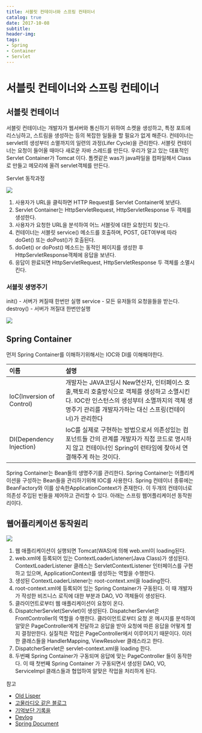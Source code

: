 ```yaml
---
title: 서블릿 컨테이너와 스프링 컨테이너
catalog: true
date: 2017-10-08
subtitle:
header-img:
tags:
- Spring
- Container
- Servlet
---
```


# 서블릿 컨테이너와 스프링 컨테이너

## 서블릿 컨테이너
서블릿 컨테이너는 개발자가 웹서버와 통신하기 위하여 소켓을 생성하고, 특정 포트에 리스닝하고, 스트림을 생성하는 등의 복잡한 일들을 할 필요가 없게 해준다. 컨테이너는 servlet의 생성부터 소멸까지의 일련의 과정(Lifer Cycle)을 관리한다. 서블릿 컨테이너는 요청이 들어올 때마다 새로운 자바 스레드를 만든다. 우리가 알고 있는 대표적인 Servlet Container가 Tomcat 이다. 톰켓같은 was가 java파일을 컴파일해서 Class로 만들고 메모리에 올려 servlet객체를 만든다.

Servlet 동작과정

![](https://i.imgur.com/alHA0zr.jpg)

1. 사용자가 URL을 클릭하면 HTTP Request를 Servlet Container에 보낸다.<br>
2. Servlet Container는 HttpServletRequest, HttpServletResponse 두 객체를 생성한다.<br>
3. 사용자가 요청한 URL을 분석하여 어느 서블릿에 대한 요청인지 찾는다.<br>
4. 컨테이너는 서블릿 service() 메소드를 호출하며, POST, GET여부에 따라 doGet() 또는 doPost()가 호출된다.<br>
5. doGet() or doPost() 메소드는 동적인 페이지를 생성한 후 HttpServletResponse객체에 응답을 보낸다.<br>
6. 응답이 완료되면 HttpServletRequest, HttpServletResponse 두 객체를 소멸시킨다.<br>

### 서블릿 생명주기
init() - 서버가 켜질때 한번만 실행
service - 모든 유저들의 요청을들을 받는다.
destroy() - 서버가 꺼질대 한번만실행

![](http://i.imgur.com/JaIUPwx.jpg)

## Spring Container
먼저 Spring Container를 이해하기위해서는 IOC와 DI를 이해해야한다.


| 이름     | 설명     |
| :------------- | :------------- |
| IoC(Inversion of Control)       | 개발자는 JAVA코딩시 New연산자, 인터페이스 호출,팩토리 호출방식으로 객체를 생성하고 소멸시킨다. IOC란 인스턴스의 생성부터 소멸까지의 객체 생명주기 관리를 개발자가하는 대신 스프링(컨테이너)가 관리한다     |
| DI(Dependency Injection) | IoC를 실제로 구현하는 방법으로서 의존성있는 컴포넌트들 간의 관계를 개발자가 직접 코드로 명시하지 않고 컨테이너인 Spring이 런타임에 찾아서 연결해주게 하는 것이다. |

Spring Container는 Bean들의 생명주기를 관리한다. Spring Container는 어플리케이션을 구성하는 Bean들을 관리하기위해 IOC를 사용한다. Spring 컨테이너 종류에는 BeanFactory와 이를 상속한ApplicationContext가 존재한다. 이 두개의 컨테이너로 의존성 주입된 빈들을 제어하고 관리할 수 있다. 아래는 스프링 웹어플리케이션 동작원리이다.




## 웹어플리케이션 동작원리

![](https://i.imgur.com/PlDF42i.png)

1. 웹 애플리케이션이 실행되면 Tomcat(WAS)에 의해 web.xml이 loading된다.
2. web.xml에 등록되어 있는 ContextLoaderListener(Java Class)가 생성된다. ContextLoaderListener 클래스는 ServletContextListener 인터페이스를 구현하고 있으며, ApplicationContext를 생성하는 역할을 수행한다.
3. 생성된 ContextLoaderListener는 root-context.xml을 loading한다.
4. root-context.xml에 등록되어 있는 Spring Container가 구동된다. 이 때 개발자가 작성한 비즈니스 로직에 대한 부분과 DAO, VO 객체들이 생성된다.
5. 클라이언트로부터 웹 애플리케이션이 요청이 온다.
6. DispatcherServlet(Servlet)이 생성된다. DispatcherServlet은 FrontController의 역할을 수행한다. 클라이언트로부터 요청 온 메시지를 분석하여 알맞은 PageController에게 전달하고 응답을 받아 요청에 따른 응답을 어떻게 할 지 결정만한다. 실질적은 작업은 PageController에서 이루어지기 때문이다. 이러한 클래스들을 HandlerMapping, ViewResolver 클래스라고 한다.
7. DispatcherServlet은 servlet-context.xml을 loading 한다.
8. 두번째 Spring Container가 구동되며 응답에 맞는 PageController 들이 동작한다. 이 때 첫번째 Spring Container 가 구동되면서 생성된 DAO, VO, ServiceImpl 클래스들과 협업하여 알맞은 작업을 처리하게 된다.



참고<br>
* [Old Lisper](http://anster.tistory.com/128)<br>
* [고물라디오 같은 블로그](http://10albatross.tistory.com/4)<br>
* [기억보단 기록을](http://jojoldu.tistory.com/28)<br>
* [Devlog](http://asfirstalways.tistory.com/334)<br>
* [Spring Document](https://docs.spring.io/spring/docs/2.5.x/reference/transaction.html#transaction-declarative)<br>
